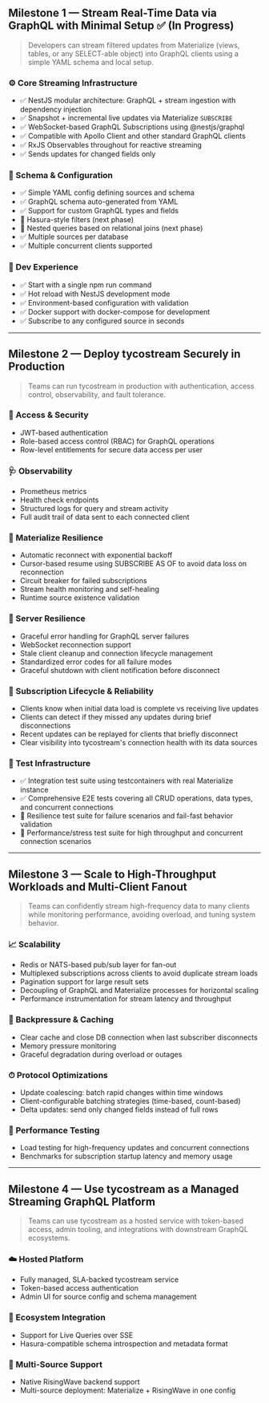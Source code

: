 ## **Milestone 1 — Stream Real-Time Data via GraphQL with Minimal Setup** ✅ (In Progress)

> Developers can stream filtered updates from Materialize (views, tables, or any SELECT-able object) into GraphQL clients using a simple YAML schema and local setup.
> 

### ⚙️ Core Streaming Infrastructure

- ✅ NestJS modular architecture: GraphQL + stream ingestion with dependency injection
- ✅ Snapshot + incremental live updates via Materialize `SUBSCRIBE`
- ✅ WebSocket-based GraphQL Subscriptions using @nestjs/graphql
- ✅ Compatible with Apollo Client and other standard GraphQL clients
- ✅ RxJS Observables throughout for reactive streaming
- ✅ Sends updates for changed fields only

### 📝 Schema & Configuration

- ✅ Simple YAML config defining sources and schema
- ✅ GraphQL schema auto-generated from YAML
- ✅ Support for custom GraphQL types and fields
- 🔄 Hasura-style filters (next phase)
- 🔄 Nested queries based on relational joins (next phase)
- ✅ Multiple sources per database
- ✅ Multiple concurrent clients supported

### 🚀 Dev Experience

- ✅ Start with a single npm run command
- ✅ Hot reload with NestJS development mode
- ✅ Environment-based configuration with validation
- ✅ Docker support with docker-compose for development
- ✅ Subscribe to any configured source in seconds

---

## **Milestone 2 — Deploy tycostream Securely in Production**

> Teams can run tycostream in production with authentication, access control, observability, and fault tolerance.
> 

### 🔐 Access & Security

- JWT-based authentication
- Role-based access control (RBAC) for GraphQL operations
- Row-level entitlements for secure data access per user

### 🩺 Observability

- Prometheus metrics
- Health check endpoints
- Structured logs for query and stream activity
- Full audit trail of data sent to each connected client

### 🔄 Materialize Resilience

- Automatic reconnect with exponential backoff
- Cursor-based resume using SUBSCRIBE AS OF to avoid data loss on reconnection
- Circuit breaker for failed subscriptions
- Stream health monitoring and self-healing
- Runtime source existence validation

### 🧠 Server Resilience

- Graceful error handling for GraphQL server failures
- WebSocket reconnection support
- Stale client cleanup and connection lifecycle management
- Standardized error codes for all failure modes
- Graceful shutdown with client notification before disconnect

### 🔄 Subscription Lifecycle & Reliability

- Clients know when initial data load is complete vs receiving live updates
- Clients can detect if they missed any updates during brief disconnections
- Recent updates can be replayed for clients that briefly disconnect
- Clear visibility into tycostream's connection health with its data sources

### 🧪 Test Infrastructure

- ✅ Integration test suite using testcontainers with real Materialize instance
- ✅ Comprehensive E2E tests covering all CRUD operations, data types, and concurrent connections
- 🔄 Resilience test suite for failure scenarios and fail-fast behavior validation
- 🔄 Performance/stress test suite for high throughput and concurrent connection scenarios

---

## **Milestone 3 — Scale to High-Throughput Workloads and Multi-Client Fanout**

> Teams can confidently stream high-frequency data to many clients while monitoring performance, avoiding overload, and tuning system behavior.
> 

### 📈 Scalability

- Redis or NATS-based pub/sub layer for fan-out
- Multiplexed subscriptions across clients to avoid duplicate stream loads
- Pagination support for large result sets
- Decoupling of GraphQL and Materialize processes for horizontal scaling
- Performance instrumentation for stream latency and throughput

### 🧹 Backpressure & Caching

- Clear cache and close DB connection when last subscriber disconnects
- Memory pressure monitoring
- Graceful degradation during overload or outages

### ⏱ Protocol Optimizations

- Update coalescing: batch rapid changes within time windows
- Client-configurable batching strategies (time-based, count-based)
- Delta updates: send only changed fields instead of full rows

### 🧪 Performance Testing

- Load testing for high-frequency updates and concurrent connections
- Benchmarks for subscription startup latency and memory usage

---

## **Milestone 4 — Use tycostream as a Managed Streaming GraphQL Platform**

> Teams can use tycostream as a hosted service with token-based access, admin tooling, and integrations with downstream GraphQL ecosystems.
> 

### ☁️ Hosted Platform

- Fully managed, SLA-backed tycostream service
- Token-based access authentication
- Admin UI for source config and schema management

### 🔌 Ecosystem Integration

- Support for Live Queries over SSE
- Hasura-compatible schema introspection and metadata format

### 🔄 Multi-Source Support

- Native RisingWave backend support
- Multi-source deployment: Materialize + RisingWave in one config